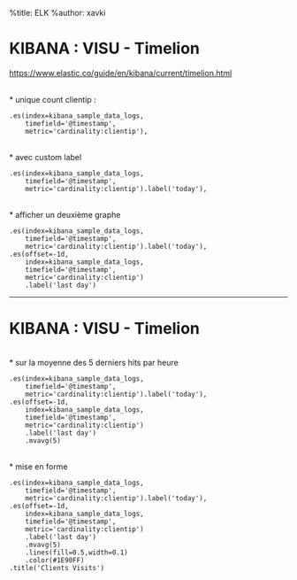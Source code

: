 %title: ELK
%author: xavki


# KIBANA : VISU - Timelion

https://www.elastic.co/guide/en/kibana/current/timelion.html

<br>
* unique count clientip :

```
.es(index=kibana_sample_data_logs,
    timefield='@timestamp',
    metric='cardinality:clientip'),
```

<br>
* avec custom label

```
.es(index=kibana_sample_data_logs,
    timefield='@timestamp',
    metric='cardinality:clientip').label('today'),
```

<br>
* afficher un deuxième graphe

```
.es(index=kibana_sample_data_logs,
    timefield='@timestamp',
    metric='cardinality:clientip').label('today'),
.es(offset=-1d,  
    index=kibana_sample_data_logs,
    timefield='@timestamp',
    metric='cardinality:clientip')
    .label('last day')
```


--------------------------------------------------------------------------------------

# KIBANA : VISU - Timelion


<br>
* sur la moyenne des 5 derniers hits par heure

```
.es(index=kibana_sample_data_logs,
    timefield='@timestamp',
    metric='cardinality:clientip').label('today'),
.es(offset=-1d,  
    index=kibana_sample_data_logs,
    timefield='@timestamp',
    metric='cardinality:clientip')
    .label('last day')
    .mvavg(5)
```

<br>
* mise en forme


```
.es(index=kibana_sample_data_logs,
    timefield='@timestamp',
    metric='cardinality:clientip').label('today'),
.es(offset=-1d,  
    index=kibana_sample_data_logs,
    timefield='@timestamp',
    metric='cardinality:clientip')
    .label('last day')
    .mvavg(5)
    .lines(fill=0.5,width=0.1)
    .color(#1E90FF)
.title('Clients Visits')
```
